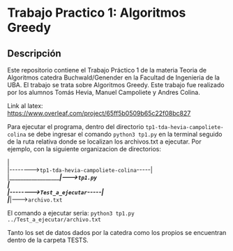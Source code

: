 # Trabajo Practico 1: Algoritmos Greedy

## Descripción
Este repositorio contiene el Trabajo Práctico 1 de la materia Teoria de Algoritmos catedra Buchwald/Genender en la Facultad de Ingenieria de la UBA. El trabajo se trata sobre Algoritmos Greedy.
Este trabajo fue realizado por los alumnos Tomás Hevia, Manuel Campoliete y Andres Colina.

Link al latex: https://www.overleaf.com/project/65ff5b0509b65c22f08bc827

Para ejecutar el programa, dentro del directorio `tp1-tda-hevia-campoliete-colina` se debe ingresar el comando `python3 tp1.py` en la terminal seguido de la ruta relativa donde se localizan los archivos.txt a ejecutar. Por ejemplo, con la siguiente organizacion de directorios:

|    
|-------->`tp1-tda-hevia-campoliete-colina`-----|    
|___________________________________________________|--->`tp1.py`    
|  
|-------->`Test_a_ejecutar`-----|    
|_________________________________|--->`archivo.txt` 

El comando a ejecutar seria: `python3 tp1.py ../Test_a_ejecutar/archivo.txt`

Tanto los set de datos dados por la catedra como los propios se encuentran dentro de la carpeta TESTS.
 

